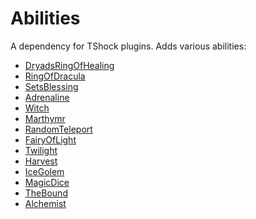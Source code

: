 # Abilities
A dependency for TShock plugins. Adds various abilities:
* [DryadsRingOfHealing](https://github.com/Soof4/Abilities/blob/e4992318375c43c6765ffb1b324563f35acb9422/Ability-Descriptions.txt#L1-L2)
* [RingOfDracula](https://github.com/Soof4/Abilities/blob/e4992318375c43c6765ffb1b324563f35acb9422/Ability-Descriptions.txt#L5-L6)
* [SetsBlessing](https://github.com/Soof4/Abilities/blob/e4992318375c43c6765ffb1b324563f35acb9422/Ability-Descriptions.txt#L9-L10)
* [Adrenaline](https://github.com/Soof4/Abilities/blob/e4992318375c43c6765ffb1b324563f35acb9422/Ability-Descriptions.txt#L13-L14)
* [Witch](https://github.com/Soof4/Abilities/blob/e4992318375c43c6765ffb1b324563f35acb9422/Ability-Descriptions.txt#L17-L18)
* [Marthymr](https://github.com/Soof4/Abilities/blob/e4992318375c43c6765ffb1b324563f35acb9422/Ability-Descriptions.txt#L21-L22)
* [RandomTeleport](https://github.com/Soof4/Abilities/blob/e4992318375c43c6765ffb1b324563f35acb9422/Ability-Descriptions.txt#L25-L26)
* [FairyOfLight](https://github.com/Soof4/Abilities/blob/e4992318375c43c6765ffb1b324563f35acb9422/Ability-Descriptions.txt#L29-L34)
* [Twilight](https://github.com/Soof4/Abilities/blob/e4992318375c43c6765ffb1b324563f35acb9422/Ability-Descriptions.txt#L37-L41)
* [Harvest](https://github.com/Soof4/Abilities/blob/e4992318375c43c6765ffb1b324563f35acb9422/Ability-Descriptions.txt#L44-L45)
* [IceGolem]()
* [MagicDice](https://github.com/Soof4/Abilities/blob/e4992318375c43c6765ffb1b324563f35acb9422/Ability-Descriptions.txt#L48-L70)
* [TheBound](https://github.com/Soof4/Abilities/blob/e4992318375c43c6765ffb1b324563f35acb9422/Ability-Descriptions.txt#L73-L74)
* [Alchemist](https://github.com/Soof4/Abilities/blob/e4992318375c43c6765ffb1b324563f35acb9422/Ability-Descriptions.txt#L77-L84)

